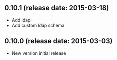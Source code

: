 ## 0.10.1 (release date: 2015-03-18)
  - Add ldapi
  - Add custom ldap schema 

## 0.10.0 (release date: 2015-03-03)
  - New version initial release